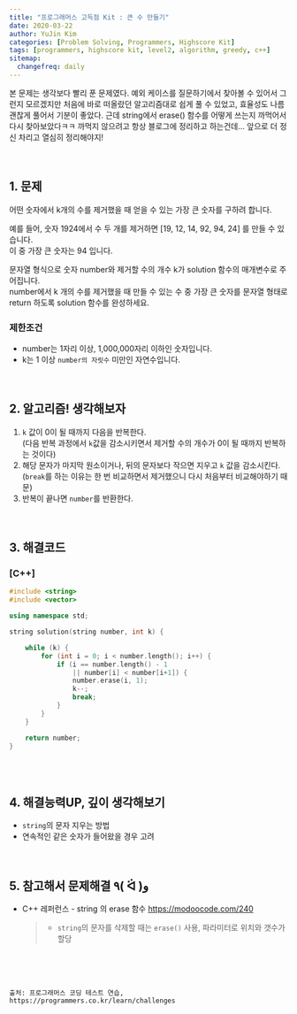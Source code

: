 ```yaml
---
title: "프로그래머스 고득점 Kit : 큰 수 만들기"
date: 2020-03-22
author: YuJin Kim
categories: [Problem Solving, Programmers, Highscore Kit]
tags: [programmers, highscore kit, level2, algorithm, greedy, c++]
sitemap:
  changefreq: daily
---
```


본 문제는 생각보다 빨리 푼 문제였다. 예외 케이스를 질문하기에서 찾아볼 수 있어서 그런지 모르겠지만 처음에 바로 떠올랐던 알고리즘대로 쉽게 풀 수 있었고, 효율성도 나름 괜찮게 풀어서 기분이 좋았다. 근데 string에서 erase() 함수를 어떻게 쓰는지 까먹어서 다시 찾아보았다ㅋㅋ 까먹지 않으려고 항상 블로그에 정리하고 하는건데... 앞으로 더 정신 차리고 열심히 정리해야지!  
<br/>
<br/>

## 1. 문제

어떤 숫자에서 k개의 수를 제거했을 때 얻을 수 있는 가장 큰 숫자를 구하려 합니다.

예를 들어, 숫자 1924에서 수 두 개를 제거하면 [19, 12, 14, 92, 94, 24] 를 만들 수 있습니다.  
이 중 가장 큰 숫자는 94 입니다.

문자열 형식으로 숫자 number와 제거할 수의 개수 k가 solution 함수의 매개변수로 주어집니다.  
number에서 k 개의 수를 제거했을 때 만들 수 있는 수 중 가장 큰 숫자를 문자열 형태로 return 하도록 solution 함수를 완성하세요.

### 제한조건

- number는 1자리 이상, 1,000,000자리 이하인 숫자입니다.
- k는 1 이상 `number의 자릿수` 미만인 자연수입니다.
  <br/><br/><br/>

## 2. 알고리즘! 생각해보자

1. `k` 값이 0이 될 때까지 다음을 반복한다.  
   (다음 반복 과정에서 `k`값을 감소시키면서 제거할 수의 개수가 0이 될 때까지 반복하는 것이다)
2. 해당 문자가 마지막 원소이거나, 뒤의 문자보다 작으면 지우고 `k` 값을 감소시킨다.  
   (`break`를 하는 이유는 한 번 비교하면서 제거했으니 다시 처음부터 비교해야하기 때문)
3. 반복이 끝나면 `number`를 반환한다.  
   <br/><br/>

## 3. 해결코드

### [C++]

```c++
#include <string>
#include <vector>

using namespace std;

string solution(string number, int k) {

    while (k) {
        for (int i = 0; i < number.length(); i++) {
            if (i == number.length() - 1
                || number[i] < number[i+1]) {
                number.erase(i, 1);
                k--;
                break;
            }
        }
    }

    return number;
}
```

<br/><br/>

## 4. 해결능력UP, 깊이 생각해보기

- `string`의 문자 지우는 방법
- 연속적인 같은 숫자가 들어왔을 경우 고려
  <br/><br/><br/>

## 5. 참고해서 문제해결 ٩( ᐛ )و

- C++ 레퍼런스 - string 의 erase 함수 <https://modoocode.com/240>
  > - `string`의 문자를 삭제할 때는 `erase()` 사용, 파라미터로 위치와 갯수가 할당

<br/><br/><br/>

```
출처: 프로그래머스 코딩 테스트 연습, https://programmers.co.kr/learn/challenges
```
